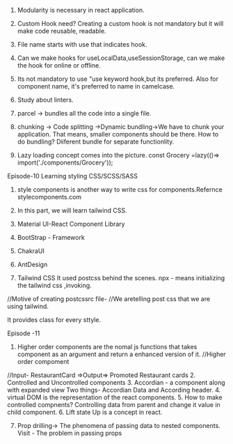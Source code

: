 1. Modularity is necessary in react application.

2. Custom Hook need?
Creating a custom hook is not mandatory but it will make code reusable, readable.

3. File name starts with use that indicates hook.
4. Can we make hooks for useLocalData,useSessionStorage, can we make the hook for online or offline.
5. Its not  mandatory to use "use keyword hook,but its preferred.
Also for component name, it's preferred to name in camelcase.
6. Study about linters.
7. parcel -> bundles all the code into a single file.
8. chunking -> Code splitting ->Dynamic bundling->We have to chunk your application.
That means, smaller components should be there.
How to do bundling?
Diiferent bundle for separate functionlity.

9. Lazy loading concept comes into the picture.
const Grocery =lazy(()=>
    import('./components/Grocery'));

Episode-10
Learning styling
CSS/SCSS/SASS
1. style components is another way to write css for components.Refernce stylecomponents.com
2. In this part, we will learn tailwind CSS.
3. Material UI-React Component Library
4. BootStrap - Framework
5. ChakraUI
6. AntDesign

7. Tailwind CSS
It used postcss behind the scenes.
npx - means initializing the tailwind css ,invoking.

//Motive of creating postcssrc file-
//We aretelling post css that we are using tailwind.

It provides class for every sttyle.


Episode -11
1. Higher order components are the nomal js functions that takes component as an argument and return a enhanced version of it.
//Higher order compoment

//Input- RestaurantCard =>Output=> Promoted Restaurant cards
2. Controlled and Uncontrolled components
3. Accordian - a component along with expanded view
Two things-
Accordian Data and According header.
4. virtual DOM is the representation of the react components.
5. How to make controlled compnents?
Controlling data from parent and change it value in child component.
6. Lift state Up is a concept in react.

7. Prop drilling->
The phenomena of passing data to nested components.
Visit - The problem in passing props